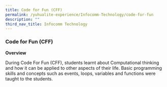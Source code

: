 ```yaml
---
title: Code for Fun (CFF)
permalink: /yuhualite-experience/Infocomm-Technology/code-for-fun
description: ""
third_nav_title: Infocomm Technology
---
```

### Code for Fun (CFF)

**Overview**

During Code For Fun (CFF), students learnt about Computational thinking and how it can be applied to other aspects of their life. Basic programming skills and concepts such as events, loops, variables and functions were taught to the students.

